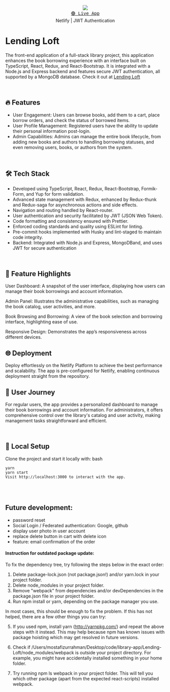 <p align="center">
  <img src="https://skillicons.dev/icons?i=react,redux,bootstrap,ts" />
  <br/>
  <a href="https://zealous-galileo-0290aa.netlify.app/"><kbd>🟢 Live App</kbd></a>
  <br/>
  <span>Netlify</span> | <span>JWT Authentication</span>
</p>

# Lending Loft

The front-end application of a full-stack library project, this application enhances the book borrowing experience with an interface built on TypeScript, React, Redux, and React-Bootstrap. It is integrated with a Node.js and Express backend and features secure JWT authentication, all supported by a MongoDB database.
Check it out at [Lending Loft](https://zealous-galileo-0290aa.netlify.app/)

<br/>

## 🔥 Features

- User Engagement: Users can browse books, add them to a cart, place borrow orders, and check the status of borrowed items.
- User Profile Management: Registered users have the ability to update their personal information post-login.
- Admin Capabilities: Admins can manage the entire book lifecycle, from adding new books and authors to handling borrowing statuses, and even removing users, books, or authors from the system.
  
<br/>

## 🛠 Tech Stack

- Developed using TypeScript, React, Redux, React-Bootstrap, Formik-Form, and Yup for form validation.
- Advanced state management with Redux, enhanced by Redux-thunk and Redux-saga for asynchronous actions and side effects.
- Navigation and routing handled by React-router.
- User authentication and security facilitated by JWT (JSON Web Token).
- Code formatting and consistency ensured with Prettier.
- Enforced coding standards and quality using ESLint for linting.
- Pre-commit hooks implemented with Husky and lint-staged to maintain code integrity.
- Backend: Integrated with Node.js and Express, MongoDBand, and uses JWT for secure authentication
<br/>


## 📸 Feature Highlights


User Dashboard: A snapshot of the user interface, displaying how users can manage their book borrowings and account information.

Admin Panel: Illustrates the administrative capabilities, such as managing the book catalog, user activities, and more.

Book Browsing and Borrowing: A view of the book selection and borrowing interface, highlighting ease of use.

Responsive Design: Demonstrates the app’s responsiveness across different devices.

## 🌐 Deployment

Deploy effortlessly on the Netlify Platform to achieve the best performance and scalability. The app is pre-configured for Netlify, enabling continuous deployment straight from the repository.
<br/>

## 📖 User Journey
For regular users, the app provides a personalized dashboard to manage their book borrowings and account information. For administrators, it offers comprehensive control over the library's catalog and user activity, making management tasks straightforward and efficient.

<br/>


## 🚀 Local Setup
Clone the project and start it locally with:
bash
```
yarn 
yarn start
Visit http://localhost:3000 to interact with the app.
```

<br/>

<br/>

## Future development:

- password reset
- Social Login / Federated authentication: Google, github
- display user photo in user account
- replace delete button in cart with delete icon
- feature: email confirmation of the order

  
#### Instruction for outdated package update:

To fix the dependency tree, try following the steps below in the exact order:
  1. Delete package-lock.json (not package.json!) and/or yarn.lock in your project folder.
  2. Delete node_modules in your project folder.
  3. Remove "webpack" from dependencies and/or devDependencies in the package.json file in your project folder.
  4. Run npm install or yarn, depending on the package manager you use.

In most cases, this should be enough to fix the problem.
If this has not helped, there are a few other things you can try:

  5. If you used npm, install yarn (http://yarnpkg.com/) and repeat the above steps with it instead.
     This may help because npm has known issues with package hoisting which may get resolved in future versions.

  6. Check if /Users/mostafizurrahman/Desktop/code/library-app/Lending-Loft/node_modules/webpack is outside your project directory.
     For example, you might have accidentally installed something in your home folder.

  7. Try running npm ls webpack in your project folder.
     This will tell you which other package (apart from the expected react-scripts) installed webpack.
